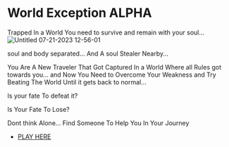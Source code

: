 # World Exception ALPHA
Trapped In a World You need to survive and remain with your soul...
![Untitled 07-21-2023 12-56-01](https://github.com/RedNinjaBR/worldexception/assets/68024071/9210ee82-1027-4fef-adc7-22b4bd94fa85)

soul and body separated... And A soul Stealer Nearby...

You Are A New Traveler That Got Captured In a World Where all Rules got towards you... and Now You Need to Overcome Your Weakness and Try Beating The World Until it gets back to normal... 

Is your fate To defeat it?

Is Your Fate To Lose?


Dont think Alone... Find Someone To Help You In Your Journey


* [PLAY HERE](https://redninjabr.github.io/worldexception/main)



